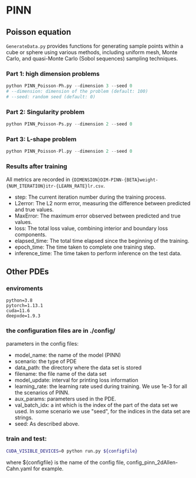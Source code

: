 # PINN

## Poisson equation

`GenerateData.py` provides functions for generating sample points within a cube or sphere using various methods, including uniform mesh, Monte Carlo, and quasi-Monte Carlo (Sobol sequences) sampling techniques.

### Part 1: high dimension problems

```python
python PINN_Poisson-Ph.py --dimension 3 --seed 0
# --dimension: dimension of the problem (default: 100)
# --seed: random seed (default: 0)
```

### Part 2: Singularity problem

```python
python PINN_Poisson-Ps.py --dimension 2 --seed 0
```

### Part 3: L-shape problem

```python
python PINN_Poisson-Pl.py --dimension 2 --seed 0
```


### Results after training

All metrics are recorded in `{DIMENSION}DIM-PINN-{BETA}weight-{NUM_ITERATION}itr-{LEARN_RATE}lr.csv`.

- step: The current iteration number during the training process.
- L2error: The L2 norm error, measuring the difference between predicted and true values.
- MaxError: The maximum error observed between predicted and true values.
- loss: The total loss value, combining interior and boundary loss components.
- elapsed_time: The total time elapsed since the beginning of the training.
- epoch_time: The time taken to complete one training step.
- inference_time: The time taken to perform inference on the test data.


## Other PDEs

### enviroments
```
python=3.8
pytorch=1.13.1
cuda=11.6
deepxde=1.9.3
```

### the configuration files are in ./config/
parameters in the config files:

* model_name: the name of the model (PINN)
* scenario: the type of PDE
* data_path: the directory where the data set is stored
* filename: the file name of the data set
* model_update: interval for printing loss information
* learning_rate: the learning rate used during training. We use 1e-3 for all the scenarios of PINN.
* aux_params: parameters used in the PDE.
* val_batch_idx: a int which is the index of the part of the data set we used. In some scenario we use "seed", for the indices in the data set are strings.
* seed: As described above.

### train and test: 
```bash
CUDA_VISIBLE_DEVICES=0 python run.py ${configfile}
```
where ${configfile} is the name of the config file, config_pinn_2dAllen-Cahn.yaml for example.